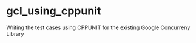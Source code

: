 # gcl_using_cppunit
Writing the test cases using CPPUNIT for the existing Google Concurreny Library

